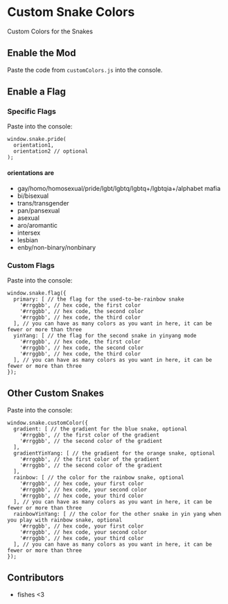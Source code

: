 # Custom Snake Colors
Custom Colors for the Snakes 

## Enable the Mod
Paste the code from `customColors.js` into the console.

## Enable a Flag
### Specific Flags
Paste into the console:
```
window.snake.pride(
  orientation1,
  orientation2 // optional
);
```
#### orientations are
- gay/homo/homosexual/pride/lgbt/lgbtq/lgbtq+/lgbtqia+/alphabet mafia
- bi/bisexual
- trans/transgender
- pan/pansexual
- asexual
- aro/aromantic
- intersex
- lesbian
- enby/non-binary/nonbinary

### Custom Flags
Paste into the console:
```
window.snake.flag({
  primary: [ // the flag for the used-to-be-rainbow snake
    '#rrggbb', // hex code, the first color
    '#rrggbb', // hex code, the second color
    '#rrggbb', // hex code, the third color
  ], // you can have as many colors as you want in here, it can be fewer or more than three
  yinYang: [ // the flag for the second snake in yinyang mode
    '#rrggbb', // hex code, the first color
    '#rrggbb', // hex code, the second color
    '#rrggbb', // hex code, the third color
  ], // you can have as many colors as you want in here, it can be fewer or more than three
}); 
```

## Other Custom Snakes
Paste into the console:
```
window.snake.customColor({
  gradient: [ // the gradient for the blue snake, optional
    '#rrggbb', // the first color of the gradient
    '#rrggbb', // the second color of the gradient
  ],
  gradientYinYang: [ // the gradient for the orange snake, optional
    '#rrggbb', // the first color of the gradient
    '#rrggbb', // the second color of the gradient
  ],
  rainbow: [ // the color for the rainbow snake, optional
    '#rrggbb', // hex code, your first color
    '#rrggbb', // hex code, your second color
    '#rrggbb', // hex code, your third color
  ], // you can have as many colors as you want in here, it can be fewer or more than three
  rainbowYinYang: [ // the color for the other snake in yin yang when you play with rainbow snake, optional
    '#rrggbb', // hex code, your first color
    '#rrggbb', // hex code, your second color
    '#rrggbb', // hex code, your third color
  ], // you can have as many colors as you want in here, it can be fewer or more than three
});
```

## Contributors
* fishes <3
